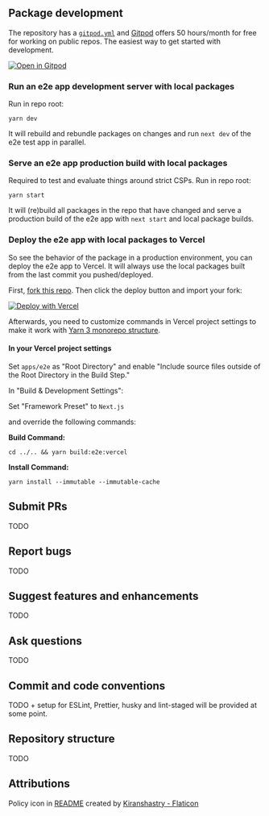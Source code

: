 ## Package development

The repository has a [`gitpod.yml`](.gitpod.yml) and [Gitpod](https://gitpod.io/) offers 50 hours/month for free for working on public repos. The easiest way to get started with development.

[![Open in Gitpod](https://gitpod.io/button/open-in-gitpod.svg)](https://gitpod.io/#https://github.com/nibtime/next-safe-middleware)

### Run an e2e app development server with local packages

Run in repo root:

```
yarn dev
```

It will rebuild and rebundle packages on changes and run `next dev` of the e2e test app in parallel.


### Serve an e2e app production build with local packages

Required to test and evaluate things around strict CSPs. Run in repo root:

```
yarn start
```

It will (re)build all packages in the repo that have changed and serve a production build of the e2e app with `next start` and local package builds.


### Deploy the e2e app with local packages to Vercel
So see the behavior of the package in a production environment, you can deploy the e2e app to Vercel.
It will always use the local packages built from the last commit you pushed/deployed.

First, [fork this repo](https://github.com/nibtime/next-safe-middleware/fork). Then click the deploy button and import your fork: 

[![Deploy with Vercel](https://vercel.com/button)](https://vercel.com/new/project)

Afterwards, you need to customize commands in Vercel project settings to make it work with [Yarn 3 monorepo structure](#repository-structure).

#### In your Vercel project settings

Set `apps/e2e` as "Root Directory" and enable "Include source files outside of the Root Directory in the Build Step."

In "Build & Development Settings":

Set "Framework Preset" to `Next.js`

and override the following commands:

**Build Command:** 
```
cd ../.. && yarn build:e2e:vercel
```
**Install Command:** 
```
yarn install --immutable --immutable-cache
```

## Submit PRs
TODO

## Report bugs
TODO

## Suggest features and enhancements
TODO

## Ask questions
TODO

## Commit and code conventions
TODO + setup for ESLint, Prettier, husky and lint-staged will be provided at some point.

## Repository structure
TODO

## Attributions

Policy icon in [README](packages/next-safe-middleware/_README.md) created by [Kiranshastry - Flaticon](https://www.flaticon.com/free-icons/policy)
